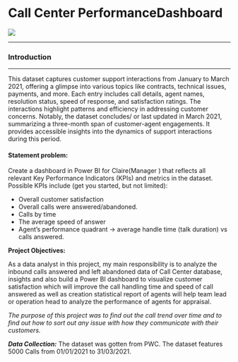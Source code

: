 # Call Center PerformanceDashboard

![](Call_center.jpg)
***

### Introduction 
---

This dataset captures customer support interactions from January to March 2021, offering a glimpse into various topics like contracts, technical issues, payments, and more. Each entry includes call details, agent names, resolution status, speed of response, and satisfaction ratings. The interactions highlight patterns and efficiency in addressing customer concerns. Notably, the dataset concludes/ or last updated in March 2021, summarizing a three-month span of customer-agent engagements. It provides accessible insights into the dynamics of support interactions during this period.

#### Statement problem:

Create a dashboard in Power BI for Claire(Manager ) that reflects all relevant Key Performance Indicators (KPIs) and metrics in the dataset. 
Possible KPIs include (get you started, but not limited):
- Overall customer satisfaction
- Overall calls were answered/abandoned.
- Calls by time
- The average speed of answer
- Agent’s performance quadrant -> average handle time (talk duration) vs calls answered.

**Project Objectives:** 

As a data analyst in this project, my main responsibility is to analyze the inbound calls answered and left abandoned data of Call Center database, insights and also build a Power BI dashboard to visualize customer satisfaction which will improve the call handling time and speed of call answered as well as creation statistical report of agents will help team lead or operation head to analyze the performance of agents for appraisal.


_The purpose of this project was to find out the call trend over time and to find out how to sort out any issue with how they communicate with their customers._

_**Data Collection:**_ The dataset was gotten from PWC. The dataset features 5000 Calls from 01/01/2021 to 31/03/2021.

